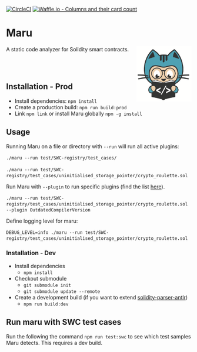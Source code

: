 [![CircleCI](https://circleci.com/gh/thec00n/maru/tree/master.svg?style=svg&circle-token=842b09eb6f78f1b2c42b18e3e7d354d2264de3ae)](https://circleci.com/gh/thec00n/maru/tree/master)
[![Waffle.io - Columns and their card count](https://badge.waffle.io/b9e80431029c41302ed88254bb7b9633.svg?columns=all)](https://waffle.io/thec00n/maru)

# Maru 


<img height="150px" Hspace="0" Vspace="0" align="right" src="static/maru.png"/> 

A static code analyzer for Solidity smart contracts. 
<br><br><br><br>

## Installation - Prod

* Install dependencies: `npm install` 
* Create a production build: `npm run build:prod` 
* Link `npm link` or install Maru globally `npm -g install`

    
## Usage

Running Maru on a file or directory with `--run` will run all active plugins:

```
./maru --run test/SWC-registry/test_cases/

./maru --run test/SWC-registry/test_cases/uninitialised_storage_pointer/crypto_roulette.sol 
```

Run Maru with `--plugin` to run specific plugins (find the list [here](https://github.com/thec00n/maru/blob/master/config/config.json)). 

```
./maru --run test/SWC-registry/test_cases/uninitialised_storage_pointer/crypto_roulette.sol --plugin OutdatedCompilerVersion
```

Define logging level for maru:
```
DEBUG_LEVEL=info ./maru --run test/SWC-registry/test_cases/uninitialised_storage_pointer/crypto_roulette.sol

```

### Installation - Dev
* Install dependencies 
  - `npm install` 
* Checkout submodule
  - `git submodule init`
  - `git submodule update --remote`
* Create a development build (if you want to extend [solidity-parser-antlr](https://github.com/thec00n/solidity-parser-antlr)) 
  - `npm run build:dev` 

## Run maru with SWC test cases 

Run the following the command `npm run test:swc` to see which test samples Maru detects. This requires a dev build. 
